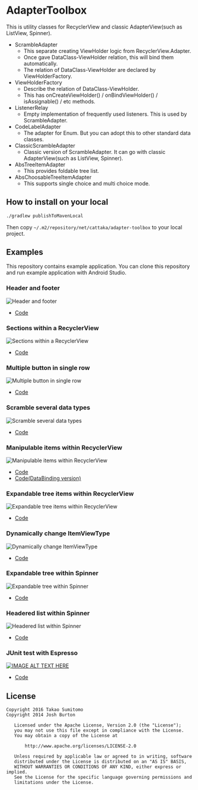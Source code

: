 AdapterToolbox
==================
This is utility classes for RecyclerView and classic AdapterView(such as ListView, Spinner).

- ScrambleAdapter
  - This separate creating ViewHolder logic from RecyclerView.Adapter.
  - Once gave DataClass-ViewHolder relation, this will bind them automatically.
  - The relation of DataClass-ViewHolder are declared by ViewHolderFactory.
- ViewHolderFactory
  - Describe the relation of DataClass-ViewHolder.
  - This has onCreateViewHolder() / onBindViewHolder() / isAssignable() / etc methods.
- ListenerRelay
  - Empty implementation of frequently used listeners. This is used by ScrambleAdapter.
- CodeLabelAdapter
  - The adapter for Enum. But you can adopt this to other standard data classes.
- ClassicScrambleAdapter
  - Classic version of ScrambleAdapter. It can go with classic AdapterView(such as ListView, Spinner).
- AbsTreeItemAdapter
  - This provides foldable tree list.
- AbsChoosableTreeItemAdapter
  - This supports single choice and multi choice mode.


## How to install on your local

```sh
./gradlew publishToMavenLocal
```

Then copy `~/.m2/repository/net/cattaka/adapter-toolbox` to your local project.

## Examples

This repository contains example application.
You can clone this repository and run example application with Android Studio.

### Header and footer
![Header and footer](https://cloud.githubusercontent.com/assets/1239253/15986438/ec53b2ee-3042-11e6-975b-4e123135c293.gif)

- [Code](https://github.com/cattaka/AdapterToolbox/blob/master/example/src/main/java/net/cattaka/android/adaptertoolbox/example/RecyclerViewHeaderExampleActivity.java)

### Sections within a RecyclerView
![Sections within a RecyclerView](https://cloud.githubusercontent.com/assets/1239253/15986463/75959b6c-3043-11e6-8959-d1477f6e6156.png)

- [Code](https://github.com/cattaka/AdapterToolbox/blob/master/example/src/main/java/net/cattaka/android/adaptertoolbox/example/MultiAdapterExampleActivity.java)

### Multiple button in single row
![Multiple button in single row](https://cloud.githubusercontent.com/assets/1239253/15986467/a2b9a412-3043-11e6-8b39-277aeb78858c.gif)

- [Code](https://github.com/cattaka/AdapterToolbox/blob/master/example/src/main/java/net/cattaka/android/adaptertoolbox/example/ComplexStringExampleActivity.java)

### Scramble several data types
![Scramble several data types](https://cloud.githubusercontent.com/assets/1239253/15986474/cf78938c-3043-11e6-81df-05edbc29b499.gif)

- [Code](https://github.com/cattaka/AdapterToolbox/blob/master/example/src/main/java/net/cattaka/android/adaptertoolbox/example/ScrambleAdapterExampleActivity.java)

### Manipulable items within RecyclerView
![Manipulable items within RecyclerView](https://cloud.githubusercontent.com/assets/1239253/15986483/ed4f72d6-3043-11e6-81bb-4831991f727d.gif)

- [Code](https://github.com/cattaka/AdapterToolbox/blob/master/example/src/main/java/net/cattaka/android/adaptertoolbox/example/ManipulableListExampleActivity.java)
- [Code(DataBinding version)](https://github.com/cattaka/AdapterToolbox/blob/master/example/src/main/java/net/cattaka/android/adaptertoolbox/example/DataBindingManipulableListExampleActivity.java)

### Expandable tree items within RecyclerView
![Expandable tree items within RecyclerView](https://cloud.githubusercontent.com/assets/1239253/15986490/31715650-3044-11e6-96dd-0d49a4edb394.gif)

- [Code](https://github.com/cattaka/AdapterToolbox/blob/master/example/src/main/java/net/cattaka/android/adaptertoolbox/example/MultiChoosableTreeItemAdapterExampleActivity.java)

### Dynamically change ItemViewType
![Dynamically change ItemViewType](https://cloud.githubusercontent.com/assets/1239253/15986501/60edcb3e-3044-11e6-88ee-ab79660cac02.gif)

- [Code](https://github.com/cattaka/AdapterToolbox/blob/master/example/src/main/java/net/cattaka/android/adaptertoolbox/example/FizzBuzzExampleActivity.java)

### Expandable tree within Spinner
![Expandable tree within Spinner](https://cloud.githubusercontent.com/assets/1239253/15986505/7a902fbe-3044-11e6-956c-d2efa3fe2fb7.gif)

- [Code](https://github.com/cattaka/AdapterToolbox/blob/master/example/src/main/java/net/cattaka/android/adaptertoolbox/example/SpinnerTreeItemAdapterExampleActivity.java)


### Headered list within Spinner
![Headered list within Spinner](https://cloud.githubusercontent.com/assets/1239253/15986510/91ae9e4c-3044-11e6-81e6-a42489350179.gif)

- [Code](https://github.com/cattaka/AdapterToolbox/blob/master/example/src/main/java/net/cattaka/android/adaptertoolbox/example/SpinnerScrambleAdapterExampleActivity.java)


### JUnit test with Espresso
[![IMAGE ALT TEXT HERE](http://img.youtube.com/vi/FSx8rZnBB0E/0.jpg)](http://www.youtube.com/watch?v=FSx8rZnBB0E)

- [Code](https://github.com/cattaka/AdapterToolbox/tree/master/example/src/androidTest/java/net/cattaka/android/adaptertoolbox/example)


## License

```
Copyright 2016 Takao Sumitomo
Copyright 2014 Josh Burton

   Licensed under the Apache License, Version 2.0 (the "License");
   you may not use this file except in compliance with the License.
   You may obtain a copy of the License at

       http://www.apache.org/licenses/LICENSE-2.0

   Unless required by applicable law or agreed to in writing, software
   distributed under the License is distributed on an "AS IS" BASIS,
   WITHOUT WARRANTIES OR CONDITIONS OF ANY KIND, either express or implied.
   See the License for the specific language governing permissions and
   limitations under the License.
```
